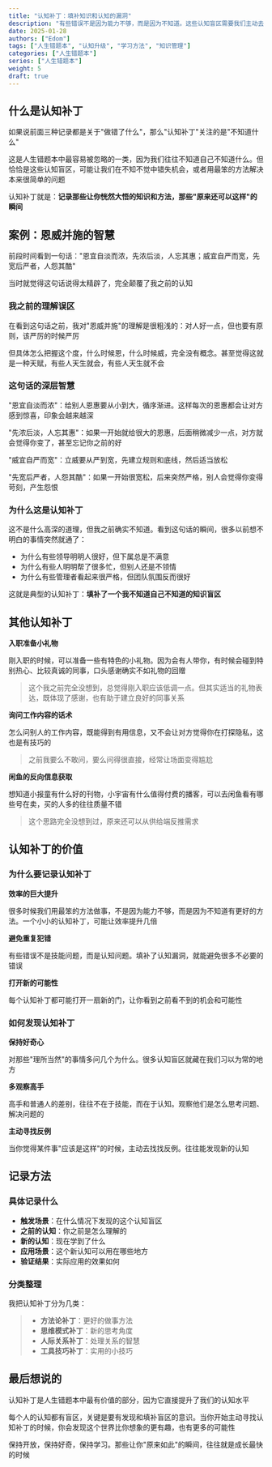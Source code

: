 ```yaml
---
title: "认知补丁：填补知识和认知的漏洞"
description: "有些错误不是因为能力不够，而是因为不知道。这些认知盲区需要我们主动去发现和填补"
date: 2025-01-28
authors: ["Edom"]
tags: ["人生错题本", "认知升级", "学习方法", "知识管理"]
categories: ["人生错题本"]
series: ["人生错题本"]
weight: 5
draft: true
---
```


## 什么是认知补丁

如果说前面三种记录都是关于"做错了什么"，那么"认知补丁"关注的是"不知道什么"

这是人生错题本中最容易被忽略的一类，因为我们往往不知道自己不知道什么。但恰恰是这些认知盲区，可能让我们在不知不觉中错失机会，或者用最笨的方法解决本来很简单的问题

认知补丁就是：**记录那些让你恍然大悟的知识和方法，那些"原来还可以这样"的瞬间**

## 案例：恩威并施的智慧

前段时间看到一句话："恩宜自淡而浓，先浓后淡，人忘其惠；威宜自严而宽，先宽后严者，人怨其酷"

当时就觉得这句话说得太精辟了，完全颠覆了我之前的认知

### 我之前的理解误区

在看到这句话之前，我对"恩威并施"的理解是很粗浅的：对人好一点，但也要有原则，该严厉的时候严厉

但具体怎么把握这个度，什么时候恩，什么时候威，完全没有概念。甚至觉得这就是一种天赋，有些人天生就会，有些人天生就不会

### 这句话的深层智慧

"恩宜自淡而浓"：给别人恩惠要从小到大，循序渐进。这样每次的恩惠都会让对方感到惊喜，印象会越来越深

"先浓后淡，人忘其惠"：如果一开始就给很大的恩惠，后面稍微减少一点，对方就会觉得你变了，甚至忘记你之前的好

"威宜自严而宽"：立威要从严到宽，先建立规则和底线，然后适当放松

"先宽后严者，人怨其酷"：如果一开始很宽松，后来突然严格，别人会觉得你变得苛刻，产生怨恨

### 为什么这是认知补丁

这不是什么高深的道理，但我之前确实不知道。看到这句话的瞬间，很多以前想不明白的事情突然就通了：

- 为什么有些领导明明人很好，但下属总是不满意
- 为什么有些人明明帮了很多忙，但别人还是不领情
- 为什么有些管理者看起来很严格，但团队氛围反而很好

这就是典型的认知补丁：**填补了一个我不知道自己不知道的知识盲区**

## 其他认知补丁

**入职准备小礼物**

刚入职的时候，可以准备一些有特色的小礼物。因为会有人带你，有时候会碰到特别热心、比较真诚的同事，口头感谢确实不如礼物的回赠

> 这个我之前完全没想到，总觉得刚入职应该低调一点。但其实适当的礼物表达，既体现了感谢，也有助于建立良好的同事关系

**询问工作内容的话术**

怎么问别人的工作内容，既能得到有用信息，又不会让对方觉得你在打探隐私，这也是有技巧的

> 之前我要么不敢问，要么问得很直接，经常让场面变得尴尬

**闲鱼的反向信息获取**

想知道小报童有什么好的刊物，小宇宙有什么值得付费的播客，可以去闲鱼看有哪些号在卖，买的人多的往往质量不错

> 这个思路完全没想到过，原来还可以从供给端反推需求

## 认知补丁的价值

### 为什么要记录认知补丁

**效率的巨大提升**

很多时候我们用最笨的方法做事，不是因为能力不够，而是因为不知道有更好的方法。一个小小的认知补丁，可能让效率提升几倍

**避免重复犯错**

有些错误不是技能问题，而是认知问题。填补了认知漏洞，就能避免很多不必要的错误

**打开新的可能性**

每个认知补丁都可能打开一扇新的门，让你看到之前看不到的机会和可能性

### 如何发现认知补丁

**保持好奇心**

对那些"理所当然"的事情多问几个为什么。很多认知盲区就藏在我们习以为常的地方

**多观察高手**

高手和普通人的差别，往往不在于技能，而在于认知。观察他们是怎么思考问题、解决问题的

**主动寻找反例**

当你觉得某件事"应该是这样"的时候，主动去找找反例。往往能发现新的认知

## 记录方法

### 具体记录什么

- **触发场景**：在什么情况下发现的这个认知盲区
- **之前的认知**：你之前是怎么理解的
- **新的认知**：现在学到了什么
- **应用场景**：这个新认知可以用在哪些地方
- **验证结果**：实际应用的效果如何

### 分类整理

我把认知补丁分为几类：

> - **方法论补丁**：更好的做事方法
> - **思维模式补丁**：新的思考角度
> - **人际关系补丁**：处理关系的智慧
> - **工具技巧补丁**：实用的小技巧

## 最后想说的

认知补丁是人生错题本中最有价值的部分，因为它直接提升了我们的认知水平

每个人的认知都有盲区，关键是要有发现和填补盲区的意识。当你开始主动寻找认知补丁的时候，你会发现这个世界比你想象的更有趣，也有更多的可能性

保持开放，保持好奇，保持学习。那些让你"原来如此"的瞬间，往往就是成长最快的时候
